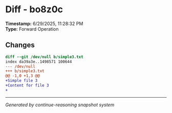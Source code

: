 # Diff - bo8z0c

**Timestamp:** 6/29/2025, 11:28:32 PM  
**Type:** Forward Operation

## Changes

```diff
diff --git /dev/null b/simple3.txt
index da39a3e..1498571 100644
--- /dev/null
+++ b/simple3.txt
@@ -1,0 +1,3 @@
+Simple file 3
+Content for file 3
+

```

---
*Generated by continue-reasoning snapshot system*
